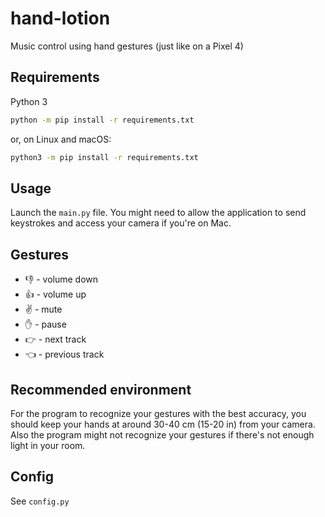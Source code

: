 # hand-lotion
Music control using hand gestures (just like on a Pixel 4)

## Requirements
Python 3
```sh
python -m pip install -r requirements.txt
```
or, on Linux and macOS:
```sh
python3 -m pip install -r requirements.txt
```

## Usage
Launch the `main.py` file. You might need to allow the application to send keystrokes and access your camera if you're on Mac.

## Gestures
* 👎 - volume down
* 👍 - volume up
* ✌️ - mute
* ✋ - pause
* 👉 - next track
* 👈 - previous track

## Recommended environment
For the program to recognize your gestures with the best accuracy, you should keep your hands at around 30-40 cm (15-20 in) from your camera. Also the program might not recognize your gestures if there's not enough light in your room.

## Config
See `config.py`